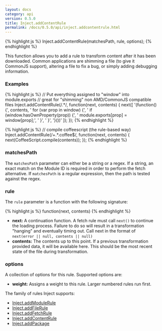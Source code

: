 ```yaml
---
layout: docs
category: api
version: 0.5.0
title: Inject.addContentRule
permalink: /docs/0.5.0/api/inject.addcontentrule.html
---
```


{% highlight js %}
Inject.addContentRule(matchesPath, rule, options);
{% endhighlight %}

This function allows you to add a rule to transform content after it has been downloaded. Common applications are shimming a file (to give it CommonJS support), altering a file to fix a bug, or simply adding debugging information.

### Examples
{% highlight js %}
// Put everything assigned to "window" into module.exports
// great for "shimming" non AMD/CommonJS compatible files
Inject.addContentRule(/.*/, function(next, contents) {
  next([
    '(function() {',
       contents,
    '  for (var prop in window) {',
    '    if (window.hasOwnProperty(prop)) {',
    '      module.exports[prop] = window[prop];',
    '    }',
    '  }',
    '}())'
  ]);
});
{% endhighlight %}

{% highlight js %}
// compile coffeescript (the rule-based way)
Inject.addContentRule(/+.*\.coffee$/, function(next, contents) {
  next(CoffeeScript.compile(contents));
});
{% endhighlight %}

### matchesPath
The `matchesPath` parameter can either be a string or a regex. If a string, an exact match on the Module ID is required in order to perform the fetch alternative. If `matchesPath` is a regular expression, then the path is tested against the regex.

### rule
The `rule` parameter is a function with the following signature:

{% highlight js %}
function(next, contents)
{% endhighlight %}

* **next:** A continuation function. A fetch rule must call `next()` to continue the loading process. Failure to do so will result in a transformation "hanging" and eventually timing out. Call next in the format of `next(error || null, contents || null)`
* **contents:** The contents up to this point. If a previous transformation provided data, it will be available here. This should be the most recent state of the file during transformation.

### options
A collection of options for this rule. Supported options are:

* **weight:** Assigns a weight to this rule. Larger numbered rules run first.

The family of rules Inject supports:

* [Inject.addModuleRule](/docs/0.5.0/api/inject.addmodulerule.html)
* [Inject.addFileRule](/docs/0.5.0/api/inject.addfilerule.html)
* [Inject.addFetchRule](/docs/0.5.0/api/inject.addfetchrule.html)
* [Inject.addContentRule](/docs/0.5.0/api/inject.addcontentrule.html)
* [Inject.addPackage](/docs/0.5.0/api/inject.addpackage.html)
